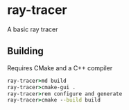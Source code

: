 # ray-tracer

A basic ray tracer

## Building

Requires CMake and a C++ compiler

```bat
ray-tracer>md build
ray-tracer>cmake-gui .
ray-tracer>rem configure and generate
ray-tracer>cmake --build build
```

